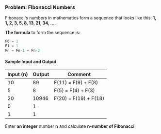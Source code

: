 ### Problem: Fibonacci Numbers

Fibonacci's numbers in mathematics form a sequence that looks like this:  **1, 1, 2, 3, 5, 8, 13, 21, 34, …**.

**The formula** to form the sequence is:

```csharp
F0 = 1
F1 = 1
Fn = Fn-1 + Fn-2
```

#### Sample Input and Output

| Input (n)| Output |Comment|
|----|-----|---------|
|10|89|F(11) = F(9) + F(8)|
|5|8|F(5) = F(4) + F(3)|
|20|10946|F(20) = F(19) + F(18)|
|0|1| |
|1|1| |

Enter **an integer** number **n** and calculate **n-number of Fibonacci**.
